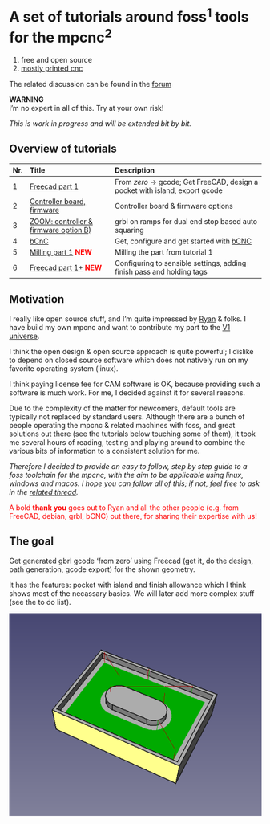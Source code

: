 # A set of tutorials around foss<sup>1</sup> tools for the mpcnc<sup>2</sup>
1) free and open source<br>
2) [mostly printed cnc](https://www.v1engineering.com/specifications/)

The related discussion can be found in the [forum](https://www.v1engineering.com/forum/topic/foss-milling-toolchain-freecad-gbrl-on-ramps-discussion/) 

**WARNING**
<br>
I’m no expert in all of this. Try at your own risk!

*This is work in progress and will be extended bit by bit.*

## Overview of tutorials

|Nr. | Title | Description      |
| :------------- | :------------- |:-------------|
|1| [Freecad part 1](freecad_1) | From *zero* &rarr; gcode; Get FreeCAD, design a pocket with island, export gcode|
|2| [Controller board, firmware](firmware_1)  | Controller board & firmware options |
|3| [ZOOM: controller & firmware option B) ](zoom_1) | grbl on ramps for dual end stop based auto squaring |
|4| [bCnC](bcnc_1) | Get, configure and get started with [bCNC](https://github.com/vlachoudis/bCNC) |
|5| [Milling part 1](mill_1) <span style="color:red">**NEW**</span>| Milling the part from tutorial 1|
|6| [Freecad part 1+](ext_1) <span style="color:red">**NEW**</span>| Configuring to sensible settings, adding finish pass and holding tags| 

## Motivation
I really like open source stuff, and I’m quite impressed by [Ryan](https://www.v1engineering.com/members/vicious1/) & folks. I have build my own mpcnc and want to contribute my part to the [V1 universe](https://www.v1engineering.com/).

I think the open design & open source approach is quite powerful; I dislike to depend on closed source software which does not natively run on my favorite operating system (linux).

I think paying license fee for CAM software is OK, because providing such a software is much work.
For me, I decided against it for several reasons.

Due to the complexity of the matter for newcomers, default tools are typically not replaced by standard users. Although there are a bunch of people operating the mpcnc & related machines with foss, and great solutions out there (see the tutorials below touching some of them), it took me several hours of reading, testing and playing around to combine the various bits of information to a consistent solution for me.  

*Therefore I decided to provide an easy to follow, step by step guide to a foss toolchain for the mpcnc, with the aim to be applicable using linux, windows and macos.
I hope you can follow all of this; if not, feel free to ask in the [related thread](https://www.v1engineering.com/forum/topic/foss-milling-toolchain-freecad-gbrl-on-ramps-discussion/).*

<span style="color:red">A bold **thank you** goes out to Ryan and all the other people (e.g. from FreeCAD, debian, grbl, bCNC) out there, for sharing their expertise with us!</span> 




## The goal
Get generated gbrl gcode ‘from zero’ using Freecad (get it, do the design, path generation, gcode export) for the shown geometry.

It has the features: pocket with island and finish allowance which I think shows most of the necassary basics. We will later add more complex stuff (see the to do list).

![](./assets/images/xScreenshot1.png "A pocket with island designed in FreeCAD")

